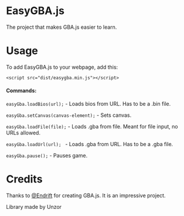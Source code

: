 # EasyGBA.js
The project that makes GBA.js easier to learn.
# Usage
To add EasyGBA.js to your webpage, add this:


```
<script src="dist/easygba.min.js"></script>
```

#### Commands:



`easyGba.loadBios(url);` - Loads bios from URL. Has to be a .bin file.

`easyGba.setCanvas(canvas-element);` - Sets canvas.

`easyGba.loadFile(file);` - Loads .gba from file. Meant for file input, no URLs allowed.

`easyGba.loadUrl(url); ` - Loads .gba from URL. Has to be a .gba file.

`easyGba.pause();` - Pauses game.

# Credits

Thanks to [@Endrift](https://github.com/Endrift) for creating GBA.js. It is an impressive project.

Library made by Unzor
